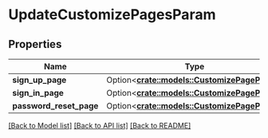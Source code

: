 # UpdateCustomizePagesParam

## Properties

Name | Type | Description | Notes
------------ | ------------- | ------------- | -------------
**sign_up_page** | Option<[**crate::models::CustomizePageProps**](CustomizePageProps.md)> |  | [optional]
**sign_in_page** | Option<[**crate::models::CustomizePageProps**](CustomizePageProps.md)> |  | [optional]
**password_reset_page** | Option<[**crate::models::CustomizePageProps**](CustomizePageProps.md)> |  | [optional]

[[Back to Model list]](../README.md#documentation-for-models) [[Back to API list]](../README.md#documentation-for-api-endpoints) [[Back to README]](../README.md)


